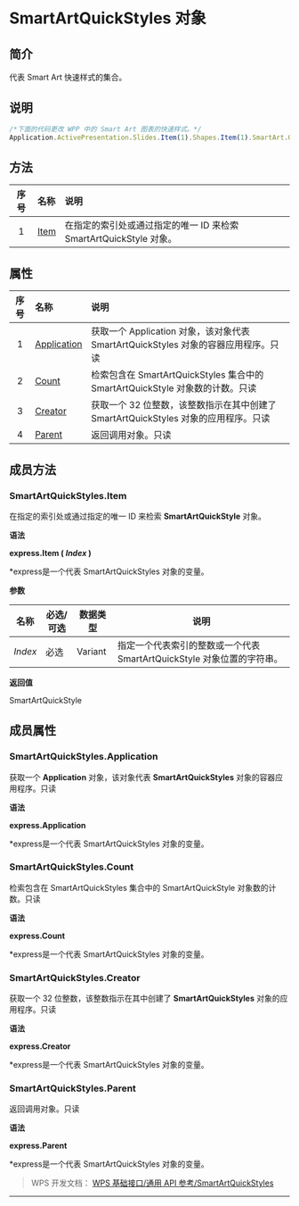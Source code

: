 # SmartArtQuickStyles 对象

## 简介

代表 Smart Art 快速样式的集合。

## 说明

``` JavaScript
/*下面的代码更改 WPP 中的 Smart Art 图表的快速样式。*/
Application.ActivePresentation.Slides.Item(1).Shapes.Item(1).SmartArt.QuickStyle = Application.SmartArtQuickStyles.Item(1)
```

## 方法

| 序号 | 名称                              | 说明                                                               |
|:----:|:----------------------------------|:-------------------------------------------------------------------|
|  1   | [Item](#SmartArtQuickStyles.Item) | 在指定的索引处或通过指定的唯一 ID 来检索 SmartArtQuickStyle 对象。 |

## 属性

| 序号 | 名称                                            | 说明                                                                                |
|:----:|:------------------------------------------------|:------------------------------------------------------------------------------------|
|  1   | [Application](#SmartArtQuickStyles.Application) | 获取一个 Application 对象，该对象代表 SmartArtQuickStyles 对象的容器应用程序。只读  |
|  2   | [Count](#SmartArtQuickStyles.Count)             | 检索包含在 SmartArtQuickStyles 集合中的 SmartArtQuickStyle 对象数的计数。只读       |
|  3   | [Creator](#SmartArtQuickStyles.Creator)         | 获取一个 32 位整数，该整数指示在其中创建了 SmartArtQuickStyles 对象的应用程序。只读 |
|  4   | [Parent](#SmartArtQuickStyles.Parent)           | 返回调用对象。只读                                                                  |

## 成员方法

### SmartArtQuickStyles.Item

在指定的索引处或通过指定的唯一 ID 来检索 **SmartArtQuickStyle** 对象。

**语法**

**express.Item ( *Index* )**

\*express是一个代表 SmartArtQuickStyles 对象的变量。

**参数**

| 名称    | 必选/可选 | 数据类型 | 说明                                                                   |
|---------|-----------|----------|------------------------------------------------------------------------|
| *Index* | 必选      | Variant  | 指定一个代表索引的整数或一个代表 SmartArtQuickStyle 对象位置的字符串。 |

**返回值**

SmartArtQuickStyle

## 成员属性

### SmartArtQuickStyles.Application

获取一个 **Application** 对象，该对象代表 **SmartArtQuickStyles** 对象的容器应用程序。只读

**语法**

**express.Application**

\*express是一个代表 SmartArtQuickStyles 对象的变量。

### SmartArtQuickStyles.Count

检索包含在 SmartArtQuickStyles 集合中的 SmartArtQuickStyle 对象数的计数。只读

**语法**

**express.Count**

\*express是一个代表 SmartArtQuickStyles 对象的变量。

### SmartArtQuickStyles.Creator

获取一个 32 位整数，该整数指示在其中创建了 **SmartArtQuickStyles** 对象的应用程序。只读

**语法**

**express.Creator**

\*express是一个代表 SmartArtQuickStyles 对象的变量。

### SmartArtQuickStyles.Parent

返回调用对象。只读

**语法**

**express.Parent**

\*express是一个代表 SmartArtQuickStyles 对象的变量。

> WPS 开发文档： [WPS 基础接口/通用 API 参考/SmartArtQuickStyles](https://qn.cache.wpscdn.cn/encs/doc/office_v19/index.htm)

------------------------------------------------------------------------
